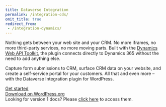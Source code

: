 ```yaml
---
title: Dataverse Integration
permalink: /integration-cds/
omit_title: true
redirect_from:
 - /integration-dynamics/
---
```


<p class="lead">Nothing gets between your web site and your CRM. No more iframes, no more third-party services, no more moving parts. Built with the <a href="https://github.com/AlexaCRM/dynamics-webapi-toolkit">Dynamics Web API Toolkit</a>, the plugin connects directly to Dynamics 365 without the need to add anything else.</p>
<p class="lead">
    Capture form submissions to CRM, surface CRM data on your website, and create a self-service portal for your customers. All that and even more &ndash; with the Dataverse Integration plugin for WordPress.
</p>

<div class="row mb-4">
    <div class="col">
        <a href="/integration-cds/getting-started/" class="btn btn-outline-success btn-lg btn-block">Get started</a>
    </div>
    <div class="col">
        <a href="https://wordpress.org/plugins/integration-cds/" class="btn btn-outline-primary btn-lg btn-block" target="_blank">Download on WordPress.org</a>
    </div>
</div>

<div class="alert alert-primary" role="alert">
  <i class="fas fa-exclamation-circle"></i>
  Looking for version 1 docs? Please <a href="/wpcrm/">click here</a> to access them.
</div>
